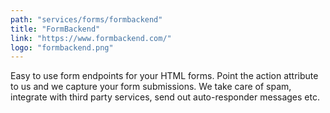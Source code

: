 ```yaml
---
path: "services/forms/formbackend"
title: "FormBackend"
link: "https://www.formbackend.com/"
logo: "formbackend.png"
---
```


Easy to use form endpoints for your HTML forms. Point the action attribute to us and we capture your form submissions. We take care of spam, integrate with third party services, send out auto-responder messages etc.
